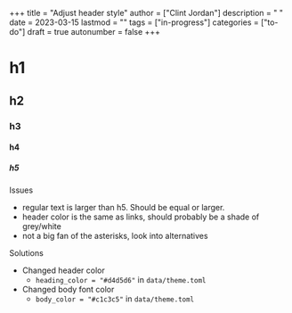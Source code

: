 +++
title = "Adjust header style"
author = ["Clint Jordan"]
description = " "
date = 2023-03-15
lastmod = ""
tags = ["in-progress"]
categories = ["to-do"]
draft = true
autonumber = false
+++


# h1
## h2
### h3
#### h4
##### h5

Issues
* regular text is larger than h5. Should be equal or larger.
* header color is the same as links, should probably be a shade of grey/white
* not a big fan of the asterisks, look into alternatives


Solutions
* Changed header color
    * `heading_color = "#d4d5d6"` in `data/theme.toml`
* Changed body font color
    * `body_color = "#c1c3c5"` in `data/theme.toml`

